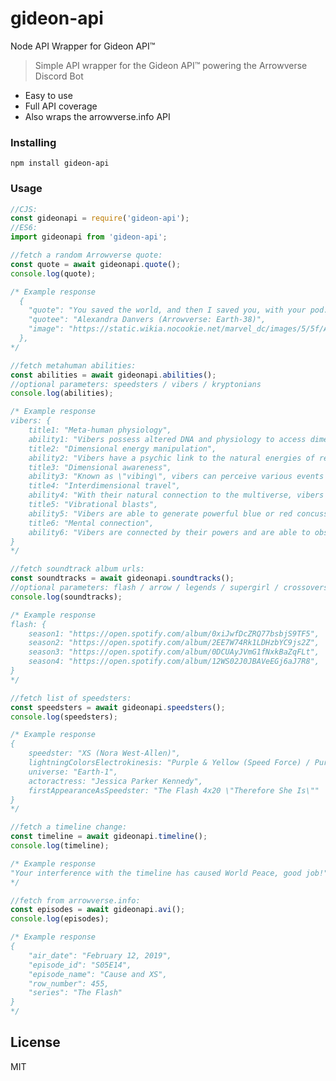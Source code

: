 # gideon-api
Node API Wrapper for Gideon API™

> Simple API wrapper for the Gideon API™ powering the Arrowverse Discord Bot

- Easy to use
- Full API coverage
- Also wraps the arrowverse.info API

### Installing

```npm install gideon-api```


### Usage

```js
//CJS:
const gideonapi = require('gideon-api');
//ES6:
import gideonapi from 'gideon-api';

//fetch a random Arrowverse quote:
const quote = await gideonapi.quote();
console.log(quote);

/* Example response
  {
    "quote": "You saved the world, and then I saved you, with your pod. You're not the only bad-ass in the family.",
    "quotee": "Alexandra Danvers (Arrowverse: Earth-38)",
    "image": "https://static.wikia.nocookie.net/marvel_dc/images/5/5f/Alexandra_Danvers_Arrow_Earth-38_002.jpg/revision/latest/scale-to-width-down/350?cb=20190804030154"
  },
*/

//fetch metahuman abilities:
const abilities = await gideonapi.abilities();
//optional parameters: speedsters / vibers / kryptonians
console.log(abilities);

/* Example response
vibers: {
    title1: "Meta-human physiology",
    ability1: "Vibers possess altered DNA and physiology to access dimensional energy.",
    title2: "Dimensional energy manipulation",
    ability2: "Vibers have a psychic link to the natural energies of reality, allowing them to connect with various vibrations of the multiverse and manipulate them for various effects.",
    title3: "Dimensional awareness",
    ability3: "Known as \"vibing\", vibers can perceive various events throughout time and space, letting them see into the past and future as well as parallel dimensions, even into the very Speed Force itself.",
    title4: "Interdimensional travel",
    ability4: "With their natural connection to the multiverse, vibers can open portals to other dimensions. Being a noticeably more advanced ability, they are shown to need focus and a proper awareness of their intended target.",
    title5: "Vibrational blasts",
    ability5: "Vibers are able to generate powerful blue or red concussive blasts of vibrations from their hands capable of propelling full-grown humans through the air.",
    title6: "Mental connection",
    ability6: "Vibers are connected by their powers and are able to observe each other if they\'re skilled enough."
}
*/

//fetch soundtrack album urls:
const soundtracks = await gideonapi.soundtracks();
//optional parameters: flash / arrow / legends / supergirl / crossovers
console.log(soundtracks);

/* Example response
flash: {
    season1: "https://open.spotify.com/album/0xiJwfDcZRQ77bsbjS9TF5",
    season2: "https://open.spotify.com/album/2EE7W74Rk1LDHzbYC9js2Z",
    season3: "https://open.spotify.com/album/0DCUAyJVmG1fNxkBaZqFLt",
    season4: "https://open.spotify.com/album/12WS02J0JBAVeEGj6aJ7R8",
}
*/

//fetch list of speedsters:
const speedsters = await gideonapi.speedsters();
console.log(speedsters);

/* Example response
{
    speedster: "XS (Nora West-Allen)",
    lightningColorsElectrokinesis: "Purple & Yellow (Speed Force) / Purple & Red (Negative Speed Force)",
    universe: "Earth-1",
    actoractress: "Jessica Parker Kennedy",
    firstAppearanceAsSpeedster: "The Flash 4x20 \"Therefore She Is\""
}
*/

//fetch a timeline change:
const timeline = await gideonapi.timeline();
console.log(timeline);

/* Example response
"Your interference with the timeline has caused World Peace, good job!"
*/

//fetch from arrowverse.info:
const episodes = await gideonapi.avi();
console.log(episodes);

/* Example response
{
    "air_date": "February 12, 2019",
    "episode_id": "S05E14",
    "episode_name": "Cause and XS",
    "row_number": 455,
    "series": "The Flash"
}
*/
```
## License

MIT
